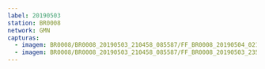 ```yaml
---
label: 20190503
station: BR0008
network: GMN
capturas:
  - imagem: BR0008/BR0008_20190503_210458_085587/FF_BR0008_20190504_021504_463_0092160.fits_maxpixel.jpg
  - imagem: BR0008/BR0008_20190503_210458_085587/FF_BR0008_20190503_235452_482_0033024.fits_maxpixel.jpg
---
```


